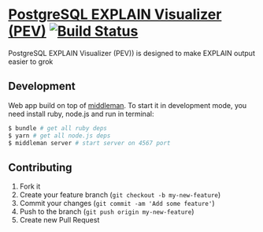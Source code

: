# [PostgreSQL EXPLAIN Visualizer (PEV)](https://pev.leopard.in.ua/) [![Build Status](https://travis-ci.com/le0pard/pev.svg?branch=master)](https://travis-ci.com/le0pard/pev)

PostgreSQL EXPLAIN Visualizer (PEV)) is designed to make EXPLAIN output easier to grok

## Development

Web app build on top of [middleman](http://middlemanapp.com/). To start it in development mode, you need install ruby, node.js and run in terminal:

```bash
$ bundle # get all ruby deps
$ yarn # get all node.js deps
$ middleman server # start server on 4567 port
```

## Contributing

1. Fork it
2. Create your feature branch (`git checkout -b my-new-feature`)
3. Commit your changes (`git commit -am 'Add some feature'`)
4. Push to the branch (`git push origin my-new-feature`)
5. Create new Pull Request
